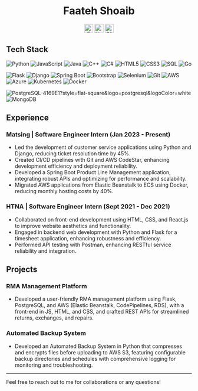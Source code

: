 <h1 align="center">Faateh Shoaib</h1>
<div align="center" style="text-decoration: none;">
  <a href="mailto:faateh.work@gmail.com" style="text-decoration: unset;">
    <img src="https://img.icons8.com/fluent/48/000000/email-open.png" alt="Email" width="24"/>
  </a>
  <a href="https://www.linkedin.com/in/faateh-s" style="text-decoration: unset;">
    <img src="https://img.icons8.com/fluent/48/000000/linkedin.png" alt="LinkedIn" width="24"/>
  </a>
  <a href="https://github.com/Faateh-personal" style="text-decoration: unset;">
    <img src="https://img.icons8.com/fluent/48/000000/github.png" alt="GitHub" width="24"/>
  </a>
</div>



## Tech Stack

<p>
  <img src="https://img.shields.io/badge/Python-3776AB?style=flat-square&logo=python&logoColor=white" alt="Python">
  <img src="https://img.shields.io/badge/JavaScript-F7DF1E?style=flat-square&logo=javascript&logoColor=black" alt="JavaScript">
  <img src="https://img.shields.io/badge/Java-007396?style=flat-square&logo=java&logoColor=white" alt="Java">
  <img src="https://img.shields.io/badge/C++-00599C?style=flat-square&logo=cplusplus&logoColor=white" alt="C++">
  <img src="https://img.shields.io/badge/C%23-239120?style=flat-square&logo=csharp&logoColor=white" alt="C#">
  <img src="https://img.shields.io/badge/HTML5-E34F26?style=flat-square&logo=html5&logoColor=white" alt="HTML5">
  <img src="https://img.shields.io/badge/CSS3-1572B6?style=flat-square&logo=css3&logoColor=white" alt="CSS3">
  <img src="https://img.shields.io/badge/SQL-4479A1?style=flat-square&logo=sql&logoColor=white" alt="SQL">
  <img src="https://img.shields.io/badge/Go-00ADD8?style=flat-square&logo=go&logoColor=white" alt="Go">
</p>
<p>
  <img src="https://img.shields.io/badge/Flask-000000?style=flat-square&logo=flask&logoColor=white" alt="Flask">
  <img src="https://img.shields.io/badge/Django-092E20?style=flat-square&logo=django&logoColor=white" alt="Django">
  <img src="https://img.shields.io/badge/Spring_Boot-6DB33F?style=flat-square&logo=springboot&logoColor=white" alt="Spring Boot">
  <img src="https://img.shields.io/badge/Bootstrap-7952B3?style=flat-square&logo=bootstrap&logoColor=white" alt="Bootstrap">
  <img src="https://img.shields.io/badge/Selenium-43B02A?style=flat-square&logo=selenium&logoColor=white" alt="Selenium">
  <img src="https://img.shields.io/badge/Git-F05032?style=flat-square&logo=git&logoColor=white" alt="Git">
  <img src="https://img.shields.io/badge/AWS-FF9900?style=flat-square&logo=amazonaws&logoColor=white" alt="AWS">
  <img src="https://img.shields.io/badge/Azure-0089D6?style=flat-square&logo=microsoftazure&logoColor=white" alt="Azure">
  <img src="https://img.shields.io/badge/Kubernetes-326CE5?style=flat-square&logo=kubernetes&logoColor=white" alt="Kubernetes">
  <img src="https://img.shields.io/badge/Docker-2496ED?style=flat-square&logo=docker&logoColor=white" alt="Docker">
</p>
<p>
  <img src="https://img.shields.io/badge/RDS-527FFF?style=flat-square&logo=amazonrds&logoColor=white" alt="PostgreSQL-4169E1?style=flat-square&logo=postgresql&logoColor=white" alt="PostgreSQL">
  <img src="https://img.shields.io/badge/MongoDB-47A248?style=flat-square&logo=mongodb&logoColor=white" alt="MongoDB">
</p>

## Experience

### Matsing | Software Engineer Intern (Jan 2023 - Present)

- Led the development of customer service applications using Python and Django, reducing ticket resolution time by 45%.
- Created CI/CD pipelines with Git and AWS CodeStar, enhancing development efficiency and deployment reliability.
- Developed a Spring Boot Product Line Management application, integrating robust APIs and optimizing for performance and scalability.
- Migrated AWS applications from Elastic Beanstalk to ECS using Docker, reducing monthly hosting costs by 40%.

### HTNA | Software Engineer Intern (Sept 2021 - Dec 2021)

- Collaborated on front-end development using HTML, CSS, and React.js to improve website aesthetics and functionality.
- Engaged in backend web development with Python and Flask for a timesheet application, enhancing robustness and efficiency.
- Performed API testing with Postman, enhancing RESTful service reliability and integration.

## Projects

### RMA Management Platform

- Developed a user-friendly RMA management platform using Flask, PostgreSQL, and AWS (Elastic Beanstalk, CodePipelines, RDS), with a front-end in JS, HTML, and CSS, and crafted REST APIs for streamlined returns, exchanges, and repairs.

### Automated Backup System

- Developed an Automated Backup System in Python that compresses and encrypts files before uploading to AWS S3, featuring configurable backup directories and schedules with comprehensive logging for monitoring and troubleshooting.

---

Feel free to reach out to me for collaborations or any questions!
